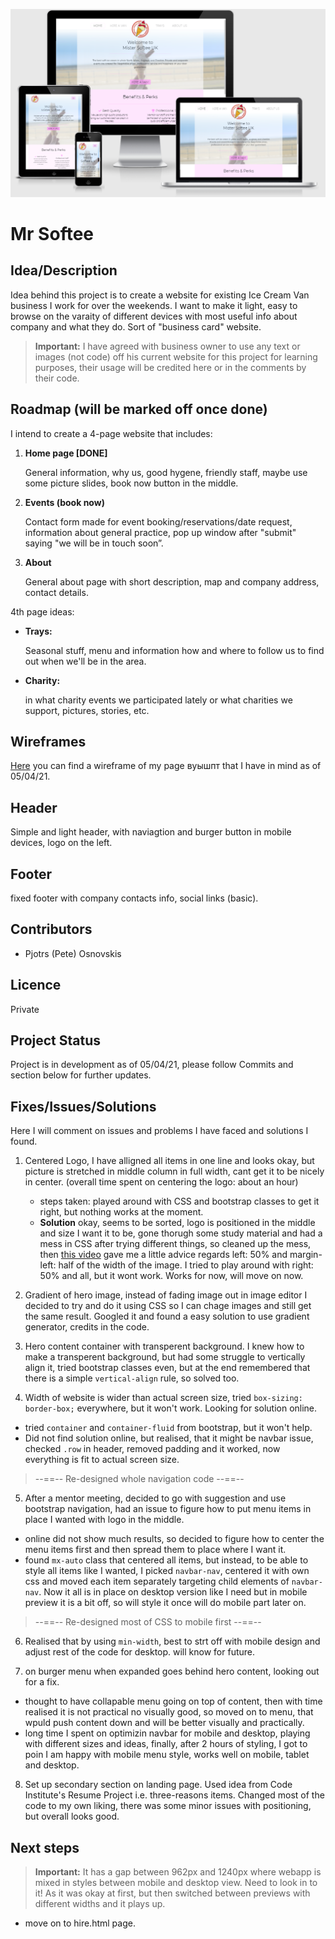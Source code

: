 ![Am I Responsive Image](assets/img/amiresp.png)


# Mr Softee

## Idea/Description

Idea behind this project is to create a website for existing Ice Cream Van business I work for over the weekends. I want to make it light, easy to browse on the varaity of different devices with most useful info about company and what they do. Sort of "business card" website. 

>**Important:** I have agreed with business owner to use any text or images (not code) off his current website for this project for learning purposes, their usage will be credited here or in the comments by their code.

## Roadmap (will be marked off once done)

I intend to create a 4-page website that includes:

1. **Home page [DONE]** 

    General information, why us, good hygene, friendly staff, maybe use some picture slides, book now button in the middle.

2. **Events (book now)**

    Contact form made for event booking/reservations/date request, information about general practice, pop up window after "submit" saying "we will be in touch soon”.

3. **About**

    General about page with short description, map and company address, contact details.

4th page ideas:

  * **Trays:** 

    Seasonal stuff, menu and information how and where to follow us to find out when we'll be in the area.

  * **Charity:** 

    in what charity events we participated lately or what charities we support, pictures, stories, etc.

## Wireframes

[Here](https://app.moqups.com/vBfsRq0TBr/view/page/a91ceea0e) you can find a wireframe of my page вуышпт that I have in mind as of 05/04/21.

## Header

Simple and light header, with naviagtion and burger button in mobile devices, logo on the left.

## Footer

fixed footer with company contacts info, social links (basic).

## Contributors

* Pjotrs (Pete) Osnovskis

## Licence

Private

## Project Status

Project is in development as of 05/04/21, please follow Commits and section below for further updates.

## Fixes/Issues/Solutions

Here I will comment on issues and problems I have faced and solutions I found.

1. Centered Logo, I have alligned all items in one line and looks okay, but picture is stretched in middle column in full width, cant get it to be nicely in center. (overall time spent on centering the logo: about an hour) 
    + steps taken: played around with CSS and bootstrap classes to get it right, but nothing works at the moment.
    + **Solution** okay, seems to be sorted, logo is positioned in the middle and size I want it to be, gone thorugh some study material and had a mess in CSS after trying different things, so cleaned up the mess, then [this video](https://www.youtube.com/watch?v=hp-LP8Nv18s) gave me a little advice regards left: 50% and margin-left: half of the width of the image. I tried to play around with right: 50% and all, but it wont work. Works for now, will move on now.

2. Gradient of hero image, instead of fading image out in image editor I decided to try and do it using CSS so I can chage images and still get the same result. Googled it and found a easy solution to use gradient generator, credits in the code. 

3. Hero content container with transperent background. I knew how to make a transperent background, but had some struggle to vertically align it, tried bootstrap classes even, but at the end remembered that there is a simple ```vertical-align``` rule, so solved too. 

4. Width of website is wider than actual screen size, tried ```box-sizing: border-box;``` everywhere, but it won't work. Looking for solution online.
+ tried ```container``` and ```container-fluid``` from bootstrap, but it won't help.
+ Did not find solution online, but realised, that it might be navbar issue, checked ```.row``` in header, removed padding and it worked, now everything is fit to actual screen size.

>--==-- Re-designed whole navigation code --==--

5. After a mentor meeting, decided to go with suggestion and use bootstrap navigation, had an issue to figure how to put menu items in place I wanted with logo in the middle.
+ online did not show much results, so decided to figure how to center the menu items first and then spread them to place where I want it.
+ found ```mx-auto``` class that centered all items, but instead, to be able to style all items like I wanted, I picked ```navbar-nav```, centered it with own css and moved each item separately targeting child elements of ```navbar-nav```. Now it all is in place on desktop version like I need but in mobile preview it is a bit off, so will style it once will do mobile part later on.

>--==-- Re-designed most of CSS to mobile first --==--

6. Realised that by using ```min-width```, best to strt off with mobile design and adjust rest of the code for desktop. will know for future.

7. on burger menu when expanded goes behind hero content, looking out for a fix.
+ thought to have collapable menu going on top of content, then with time realised it is not practical no visually good, so moved on to menu, that wpuld push content down and will be better visually and practically.
+ long time I spent on optimizin navbar for mobile and desktop, playing with different sizes and ideas, finally, after 2 hours of styling, I got to poin I am happy with mobile menu style, works well on mobile, tablet and desktop. 


8. Set up secondary section on landing page. Used idea from Code Institute's Resume Project i.e. three-reasons items. Changed most of the code to my own liking, there was some minor issues with positioning, but overall looks good.



## Next steps

> **Important:** It has a gap between 962px and 1240px where webapp is mixed in styles between mobile and desktop view. Need to look in to it! As it was okay at first, but then switched between previews with different widths and it plays up.

+ move on to hire.html page.
